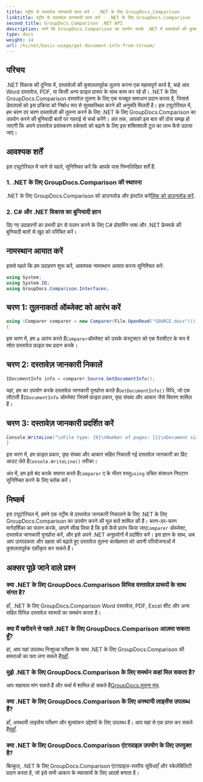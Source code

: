 ```yaml
---
title: स्ट्रीम से दस्तावेज़ जानकारी प्राप्त करें - .NET के लिए GroupDocs.Comparison
linktitle: स्ट्रीम से दस्तावेज़ जानकारी प्राप्त करें - .NET के लिए GroupDocs.Comparison
second_title: GroupDocs.Comparison .NET API
description: जानें कि GroupDocs.Comparison का उपयोग करके .NET में दस्तावेज़ों की कुशलतापूर्वक तुलना कैसे करें, जिससे आपके दस्तावेज़ प्रसंस्करण वर्कफ़्लो को निर्बाध रूप से बढ़ाया जा सके।
type: docs
weight: 14
url: /hi/net/basic-usage/get-document-info-from-stream/
---
```

## परिचय
.NET विकास की दुनिया में, दस्तावेज़ों की कुशलतापूर्वक तुलना करना एक महत्वपूर्ण कार्य है, चाहे आप Word दस्तावेज़, PDF, या किसी अन्य फ़ाइल प्रारूप के साथ काम कर रहे हों। .NET के लिए GroupDocs.Comparison दस्तावेज़ तुलना के लिए एक मजबूत समाधान प्रदान करता है, जिससे डेवलपर्स को इस प्रक्रिया को निर्बाध रूप से सुव्यवस्थित करने की अनुमति मिलती है। इस ट्यूटोरियल में, हम चरण दर चरण दस्तावेज़ों की तुलना करने के लिए .NET के लिए GroupDocs.Comparison का उपयोग करने की बुनियादी बातों पर गहराई से चर्चा करेंगे। अंत तक, आपको इस बात की ठोस समझ हो जाएगी कि अपने दस्तावेज़ प्रसंस्करण वर्कफ़्लो को बढ़ाने के लिए इस शक्तिशाली टूल का लाभ कैसे उठाया जाए।
## आवश्यक शर्तें
इस ट्यूटोरियल में जाने से पहले, सुनिश्चित करें कि आपके पास निम्नलिखित शर्तें हैं:
### 1. .NET के लिए GroupDocs.Comparison की स्थापना
 .NET के लिए GroupDocs.Comparison को डाउनलोड और इंस्टॉल करें[लिंक को डाउनलोड करें](https://releases.groupdocs.com/comparison/net/).
### 2. C# और .NET विकास का बुनियादी ज्ञान
दिए गए उदाहरणों का प्रभावी ढंग से पालन करने के लिए C# प्रोग्रामिंग भाषा और .NET फ्रेमवर्क की बुनियादी बातों से खुद को परिचित करें।

## नामस्थान आयात करें
इससे पहले कि हम उदाहरण शुरू करें, आवश्यक नामस्थान आयात करना सुनिश्चित करें:
```csharp
using System;
using System.IO;
using GroupDocs.Comparison.Interfaces;
```

## चरण 1: तुलनाकर्ता ऑब्जेक्ट को आरंभ करें
```csharp
using (Comparer comparer = new Comparer(File.OpenRead("SOURCE.docx")))
{
```
 इस चरण में, हम a आरंभ करते हैं`Comparer`ऑब्जेक्ट को उसके कंस्ट्रक्टर को एक पैरामीटर के रूप में स्रोत दस्तावेज़ फ़ाइल पथ प्रदान करके।
## चरण 2: दस्तावेज़ जानकारी निकालें
```csharp
IDocumentInfo info = comparer.Source.GetDocumentInfo();
```
 यहां, हम का उपयोग करके दस्तावेज़ जानकारी पुनर्प्राप्त करते हैं`GetDocumentInfo()` विधि, जो एक लौटाती है`IDocumentInfo` ऑब्जेक्ट जिसमें फ़ाइल प्रकार, पृष्ठ संख्या और आकार जैसे विवरण शामिल हैं।
## चरण 3: दस्तावेज़ जानकारी प्रदर्शित करें
```csharp
Console.WriteLine("\nFile type: {0}\nNumber of pages: {1}\nDocument size: {2} bytes", info.FileType, info.PageCount, info.Size);
}
```
 इस चरण में, हम फ़ाइल प्रकार, पृष्ठ संख्या और आकार सहित निकाली गई दस्तावेज़ जानकारी का प्रिंट आउट लेते हैं`Console.WriteLine()` तरीका।

 अंत में, हम इसे बंद करके समाप्त करते हैं`Comparer` ए के भीतर वस्तु`using` उचित संसाधन निपटान सुनिश्चित करने के लिए ब्लॉक करें।

## निष्कर्ष
 इस ट्यूटोरियल में, हमने एक स्ट्रीम से दस्तावेज़ जानकारी निकालने के लिए .NET के लिए GroupDocs.Comparison का उपयोग करने की मूल बातें शामिल की हैं। चरण-दर-चरण मार्गदर्शिका का पालन करके, आपने सीख लिया है कि इसे कैसे प्रारंभ किया जाए`Comparer` ऑब्जेक्ट, दस्तावेज़ जानकारी पुनर्प्राप्त करें, और इसे अपने .NET अनुप्रयोगों में प्रदर्शित करें। इस ज्ञान के साथ, अब आप उत्पादकता और दक्षता को बढ़ाते हुए दस्तावेज़ तुलना कार्यक्षमता को अपनी परियोजनाओं में कुशलतापूर्वक एकीकृत कर सकते हैं।
## अक्सर पूछे जाने वाले प्रश्न
### क्या .NET के लिए GroupDocs.Comparison विभिन्न दस्तावेज़ प्रारूपों के साथ संगत है?
हाँ, .NET के लिए GroupDocs.Comparison Word दस्तावेज़, PDF, Excel शीट और अन्य सहित विभिन्न दस्तावेज़ स्वरूपों का समर्थन करता है।
### क्या मैं खरीदने से पहले .NET के लिए GroupDocs.Comparison आज़मा सकता हूँ?
 हां, आप यहां उपलब्ध निःशुल्क परीक्षण के साथ .NET के लिए GroupDocs.Comparison की क्षमताओं का पता लगा सकते हैं[यहाँ](https://releases.groupdocs.com/).
### मुझे .NET के लिए GroupDocs.Comparison के लिए समर्थन कहां मिल सकता है?
 आप सहायता मांग सकते हैं और चर्चा में शामिल हो सकते हैं[GroupDocs.तुलना मंच](https://forum.groupdocs.com/c/comparison/12).
### क्या .NET के लिए GroupDocs.Comparison के लिए अस्थायी लाइसेंस उपलब्ध हैं?
 हाँ, अस्थायी लाइसेंस परीक्षण और मूल्यांकन उद्देश्यों के लिए उपलब्ध हैं। आप यहां से एक प्राप्त कर सकते हैं[यहाँ](https://purchase.groupdocs.com/temporary-license/).
### क्या .NET के लिए GroupDocs.Comparison एंटरप्राइज़ उपयोग के लिए उपयुक्त है?
बिल्कुल, .NET के लिए GroupDocs.Comparison एंटरप्राइज़-स्तरीय सुविधाएँ और स्केलेबिलिटी प्रदान करता है, जो इसे सभी आकार के व्यवसायों के लिए आदर्श बनाता है।
